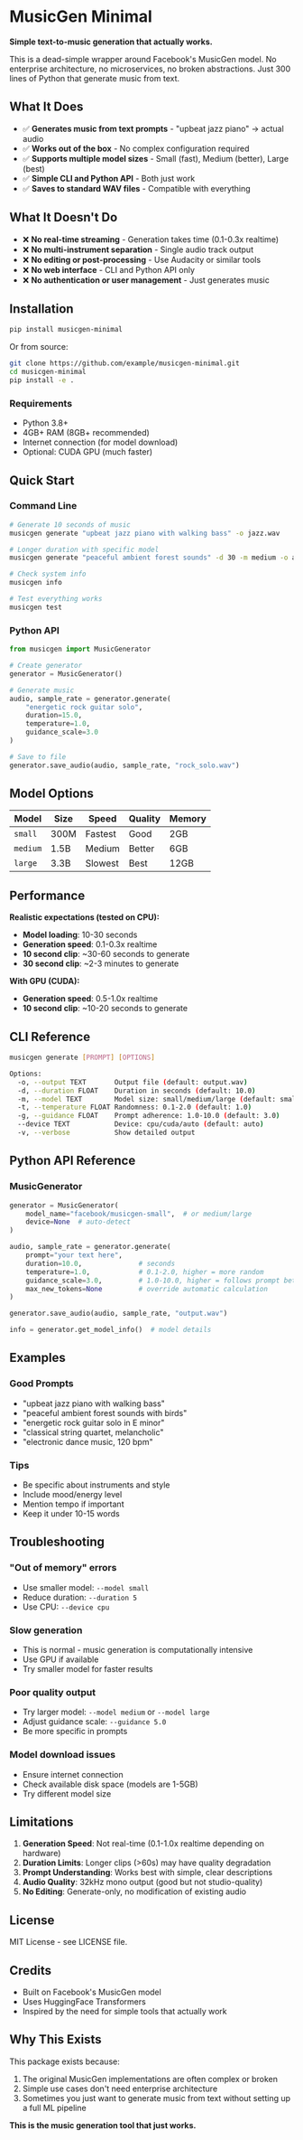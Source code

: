 # MusicGen Minimal

**Simple text-to-music generation that actually works.**

This is a dead-simple wrapper around Facebook's MusicGen model. No enterprise architecture, no microservices, no broken abstractions. Just 300 lines of Python that generate music from text.

## What It Does

- ✅ **Generates music from text prompts** - "upbeat jazz piano" → actual audio
- ✅ **Works out of the box** - No complex configuration required
- ✅ **Supports multiple model sizes** - Small (fast), Medium (better), Large (best)
- ✅ **Simple CLI and Python API** - Both just work
- ✅ **Saves to standard WAV files** - Compatible with everything

## What It Doesn't Do

- ❌ **No real-time streaming** - Generation takes time (0.1-0.3x realtime)
- ❌ **No multi-instrument separation** - Single audio track output
- ❌ **No editing or post-processing** - Use Audacity or similar tools
- ❌ **No web interface** - CLI and Python API only
- ❌ **No authentication or user management** - Just generates music

## Installation

```bash
pip install musicgen-minimal
```

Or from source:
```bash
git clone https://github.com/example/musicgen-minimal.git
cd musicgen-minimal
pip install -e .
```

### Requirements

- Python 3.8+
- 4GB+ RAM (8GB+ recommended)
- Internet connection (for model download)
- Optional: CUDA GPU (much faster)

## Quick Start

### Command Line

```bash
# Generate 10 seconds of music
musicgen generate "upbeat jazz piano with walking bass" -o jazz.wav

# Longer duration with specific model
musicgen generate "peaceful ambient forest sounds" -d 30 -m medium -o ambient.wav

# Check system info
musicgen info

# Test everything works
musicgen test
```

### Python API

```python
from musicgen import MusicGenerator

# Create generator
generator = MusicGenerator()

# Generate music
audio, sample_rate = generator.generate(
    "energetic rock guitar solo", 
    duration=15.0,
    temperature=1.0,
    guidance_scale=3.0
)

# Save to file
generator.save_audio(audio, sample_rate, "rock_solo.wav")
```

## Model Options

| Model | Size | Speed | Quality | Memory |
|-------|------|--------|---------|--------|
| `small` | 300M | Fastest | Good | 2GB |
| `medium` | 1.5B | Medium | Better | 6GB |
| `large` | 3.3B | Slowest | Best | 12GB |

## Performance

**Realistic expectations (tested on CPU):**

- **Model loading**: 10-30 seconds
- **Generation speed**: 0.1-0.3x realtime
- **10 second clip**: ~30-60 seconds to generate
- **30 second clip**: ~2-3 minutes to generate

**With GPU (CUDA):**
- **Generation speed**: 0.5-1.0x realtime  
- **10 second clip**: ~10-20 seconds to generate

## CLI Reference

```bash
musicgen generate [PROMPT] [OPTIONS]

Options:
  -o, --output TEXT       Output file (default: output.wav)
  -d, --duration FLOAT    Duration in seconds (default: 10.0)
  -m, --model TEXT        Model size: small/medium/large (default: small)
  -t, --temperature FLOAT Randomness: 0.1-2.0 (default: 1.0)
  -g, --guidance FLOAT    Prompt adherence: 1.0-10.0 (default: 3.0)
  --device TEXT           Device: cpu/cuda/auto (default: auto)
  -v, --verbose           Show detailed output
```

## Python API Reference

### MusicGenerator

```python
generator = MusicGenerator(
    model_name="facebook/musicgen-small",  # or medium/large
    device=None  # auto-detect
)

audio, sample_rate = generator.generate(
    prompt="your text here",
    duration=10.0,              # seconds
    temperature=1.0,            # 0.1-2.0, higher = more random
    guidance_scale=3.0,         # 1.0-10.0, higher = follows prompt better
    max_new_tokens=None         # override automatic calculation
)

generator.save_audio(audio, sample_rate, "output.wav")

info = generator.get_model_info()  # model details
```

## Examples

### Good Prompts
- "upbeat jazz piano with walking bass"
- "peaceful ambient forest sounds with birds"
- "energetic rock guitar solo in E minor"
- "classical string quartet, melancholic"
- "electronic dance music, 120 bpm"

### Tips
- Be specific about instruments and style
- Include mood/energy level
- Mention tempo if important
- Keep it under 10-15 words

## Troubleshooting

### "Out of memory" errors
- Use smaller model: `--model small`
- Reduce duration: `--duration 5`
- Use CPU: `--device cpu`

### Slow generation
- This is normal - music generation is computationally intensive
- Use GPU if available
- Try smaller model for faster results

### Poor quality output
- Try larger model: `--model medium` or `--model large`
- Adjust guidance scale: `--guidance 5.0`
- Be more specific in prompts

### Model download issues
- Ensure internet connection
- Check available disk space (models are 1-5GB)
- Try different model size

## Limitations

1. **Generation Speed**: Not real-time (0.1-1.0x realtime depending on hardware)
2. **Duration Limits**: Longer clips (>60s) may have quality degradation
3. **Prompt Understanding**: Works best with simple, clear descriptions
4. **Audio Quality**: 32kHz mono output (good but not studio-quality)
5. **No Editing**: Generate-only, no modification of existing audio

## License

MIT License - see LICENSE file.

## Credits

- Built on Facebook's MusicGen model
- Uses HuggingFace Transformers
- Inspired by the need for simple tools that actually work

## Why This Exists

This package exists because:

1. The original MusicGen implementations are often complex or broken
2. Simple use cases don't need enterprise architecture
3. Sometimes you just want to generate music from text without setting up a full ML pipeline

**This is the music generation tool that just works.**